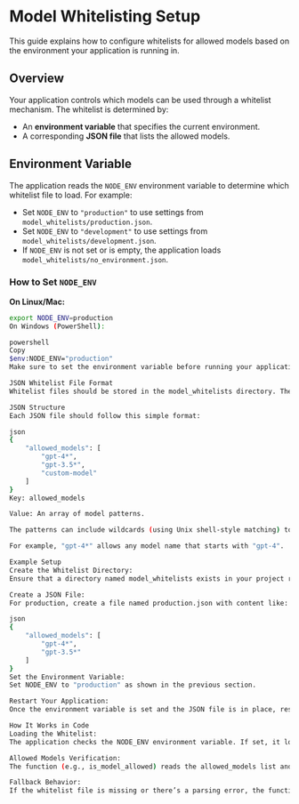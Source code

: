 # Model Whitelisting Setup

This guide explains how to configure whitelists for allowed models based on the environment your application is running in.

## Overview

Your application controls which models can be used through a whitelist mechanism. The whitelist is determined by:

- An **environment variable** that specifies the current environment.
- A corresponding **JSON file** that lists the allowed models.

## Environment Variable

The application reads the `NODE_ENV` environment variable to determine which whitelist file to load. For example:

- Set `NODE_ENV` to `"production"` to use settings from `model_whitelists/production.json`.
- Set `NODE_ENV` to `"development"` to use settings from `model_whitelists/development.json`.
- If `NODE_ENV` is not set or is empty, the application loads `model_whitelists/no_environment.json`.

### How to Set `NODE_ENV`

**On Linux/Mac:**

```bash
export NODE_ENV=production
On Windows (PowerShell):

powershell
Copy
$env:NODE_ENV="production"
Make sure to set the environment variable before running your application.

JSON Whitelist File Format
Whitelist files should be stored in the model_whitelists directory. The file name must match the value of NODE_ENV, with the .json extension. If no environment is set, use no_environment.json.

JSON Structure
Each JSON file should follow this simple format:

json
{
    "allowed_models": [
        "gpt-4*",
        "gpt-3.5*",
        "custom-model"
    ]
}
Key: allowed_models

Value: An array of model patterns.

The patterns can include wildcards (using Unix shell-style matching) to provide flexibility.

For example, "gpt-4*" allows any model name that starts with "gpt-4".

Example Setup
Create the Whitelist Directory:
Ensure that a directory named model_whitelists exists in your project root.

Create a JSON File:
For production, create a file named production.json with content like:

json
{
    "allowed_models": [
        "gpt-4*",
        "gpt-3.5*"
    ]
}
Set the Environment Variable:
Set NODE_ENV to "production" as shown in the previous section.

Restart Your Application:
Once the environment variable is set and the JSON file is in place, restart your application. It will load the whitelist from model_whitelists/production.json and restrict models to those matching the provided patterns.

How It Works in Code
Loading the Whitelist:
The application checks the NODE_ENV environment variable. If set, it looks for a JSON file named <NODE_ENV>.json in the model_whitelists directory. If not set, it defaults to no_environment.json.

Allowed Models Verification:
The function (e.g., is_model_allowed) reads the allowed_models list and uses Unix shell-style matching (using the fnmatch module) to determine if a given model name is permitted.

Fallback Behavior:
If the whitelist file is missing or there’s a parsing error, the function returns True, allowing all models by default. This provides a safe fallback if configuration issues arise.